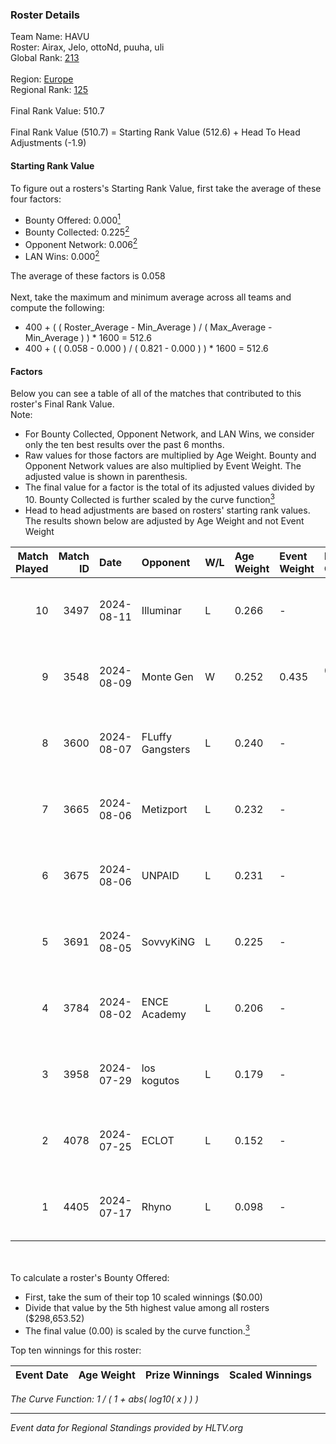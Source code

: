 ### Roster Details<br />
Team Name: HAVU<br />
Roster: Airax, Jelo, ottoNd, puuha, uli<br />
Global Rank: [213](../../standings_global_2024_12_31.md)<br />
<br />
Region: [Europe]( ../../standings_europe_2024_12_31.md)<br />
Regional Rank: [125]( ../../standings_europe_2024_12_31.md)<br />
<br />
Final Rank Value:  510.7<br />
<br />
Final Rank Value (510.7) = Starting Rank Value (512.6) + Head To Head Adjustments (-1.9)<br />

#### Starting Rank Value<br />
To figure out a rosters's Starting Rank Value, first take the average of these four factors:<br />
- Bounty Offered: 0.000[<sup>1</sup>](#table2)
- Bounty Collected: 0.225[<sup>2</sup>](#table1)
- Opponent Network: 0.006[<sup>2</sup>](#table1)
- LAN Wins: 0.000[<sup>2</sup>](#table1)

The average of these factors is 0.058<br />
<br />
Next, take the maximum and minimum average across all teams and compute the following:<br />
- 400 + ( ( Roster_Average - Min_Average ) / ( Max_Average - Min_Average ) ) * 1600 = 512.6
- 400 + ( ( 0.058 - 0.000 ) / ( 0.821 - 0.000 ) ) * 1600 = 512.6


#### Factors<br />
Below you can see a table of all of the matches that contributed to this roster's Final Rank Value.<br />
Note:<br />

- For Bounty Collected, Opponent Network, and LAN Wins, we consider only the ten best results over the past 6 months.
- Raw values for those factors are multiplied by Age Weight. Bounty and Opponent Network values are also multiplied by Event Weight. The adjusted value is shown in parenthesis.
- The final value for a factor is the total of its adjusted values divided by 10. Bounty Collected is further scaled by the curve function[<sup>3</sup>](#curveFunction)
- Head to head adjustments are based on rosters' starting rank values. The results shown below are adjusted by Age Weight and not Event Weight
<span id="table1"></span><br />


| Match Played | Match ID | Date       | Opponent         | W/L | Age Weight | Event Weight | Bounty Collected | Opponent Network | LAN Wins  | H2H Adj. | Roster                          |
| -: | -: | :- | :- | :- | :- | :- | :- | :- | :- | -: | :- |
|           10 |     3497 | 2024-08-11 | Illuminar        | L   | 0.266      | -            | -                | -                | -         |    -2.21 | Airax, Jelo, ottoNd, puuha, uli |
|            9 |     3548 | 2024-08-09 | Monte Gen        | W   | 0.252      | 0.435        | 0.033 (0.004)    | 0.537 (0.059)    | 0 (0.000) |     6.77 | Airax, Jelo, ottoNd, puuha, uli |
|            8 |     3600 | 2024-08-07 | FLuffy Gangsters | L   | 0.240      | -            | -                | -                | -         |    -1.49 | Airax, Jelo, ottoNd, puuha, uli |
|            7 |     3665 | 2024-08-06 | Metizport        | L   | 0.232      | -            | -                | -                | -         |    -0.06 | Airax, Jelo, ottoNd, puuha, uli |
|            6 |     3675 | 2024-08-06 | UNPAID           | L   | 0.231      | -            | -                | -                | -         |    -0.31 | Airax, Jelo, ottoNd, puuha, uli |
|            5 |     3691 | 2024-08-05 | SovvyKiNG        | L   | 0.225      | -            | -                | -                | -         |    -2.80 | Airax, Jelo, ottoNd, puuha, uli |
|            4 |     3784 | 2024-08-02 | ENCE Academy     | L   | 0.206      | -            | -                | -                | -         |    -1.09 | Airax, Jelo, ottoNd, puuha, uli |
|            3 |     3958 | 2024-07-29 | los kogutos      | L   | 0.179      | -            | -                | -                | -         |    -0.11 | Airax, Jelo, ottoNd, puuha, uli |
|            2 |     4078 | 2024-07-25 | ECLOT            | L   | 0.152      | -            | -                | -                | -         |    -0.04 | Airax, Jelo, ottoNd, puuha, uli |
|            1 |     4405 | 2024-07-17 | Rhyno            | L   | 0.098      | -            | -                | -                | -         |    -0.58 | Airax, Jelo, ottoNd, puuha, uli |

<br />
<span id="table2"></span><br />
To calculate a roster's Bounty Offered:<br />

- First, take the sum of their top 10 scaled winnings ($0.00)
- Divide that value by the 5th highest value among all rosters ($298,653.52)
- The final value (0.00) is scaled by the curve function.[<sup>3</sup>](#curveFunction)

Top ten winnings for this roster:<br />

| Event Date | Age Weight | Prize Winnings | Scaled Winnings |
| :- | -: | :- | :- |


<span id="curveFunction"></span>_The Curve Function: 1 / ( 1 + abs( log10( x ) ) )_<br />

---
_Event data for Regional Standings provided by HLTV.org_<br />
